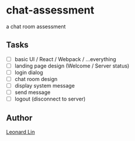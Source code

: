 # chat-assessment
a chat room assessment

## Tasks

* [ ] basic UI / React / Webpack / ...everything
* [ ] landing page design (Welcome / Server status)
* [ ] login dialog
* [ ] chat room design
* [ ] display system message
* [ ] send message
* [ ] logout (disconnect to server)

## Author

[Leonard Lin](https://github.com/gwokae)
